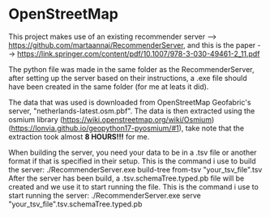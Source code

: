 # OpenStreetMap

This project makes use of an existing recommender server --> https://github.com/martaannaj/RecommenderServer, and this is the paper --> https://link.springer.com/content/pdf/10.1007/978-3-030-49461-2_11.pdf

The python file was made in the same folder as the RecommenderServer, after setting up the server based on their instructions, a .exe file should 
have been created in the same folder (for me at leats it did).

The data that was used is downloaded from OpenStreetMap Geofabric's server, "netherlands-latest.osm.pbf".
The data is then extracted using the osmium library (https://wiki.openstreetmap.org/wiki/Osmium) (https://lonvia.github.io/geopython17-pyosmium/#1), take note
that the extraction took almost **8 HOURS!!!** for me.

When building the server, you need your data to be in a .tsv file or another format if that is specified in their setup.
This is the command i use to build the server: ./RecommenderServer.exe build-tree from-tsv "your_tsv_file".tsv 
After the server has been build, a .tsv.schemaTree.typed.pb file will be created and we use it to start running the file.
This is the command i use to start running the server: ./RecommenderServer.exe serve "your_tsv_file".tsv.schemaTree.typed.pb
